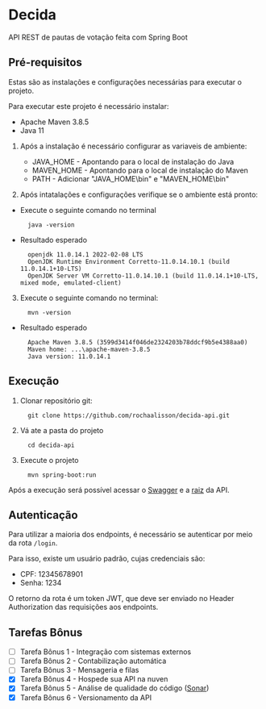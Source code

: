 # Decida
API REST de pautas de votação feita com Spring Boot

## Pré-requisitos

Estas são as instalações e configurações necessárias para executar o projeto.

Para executar este projeto é necessário instalar:

- Apache Maven 3.8.5
- Java 11

1. Após a instalação é necessário configurar as variaveis de ambiente:

   - JAVA_HOME - Apontando para o local de instalação do Java
   - MAVEN_HOME - Apontando para o local de instalação do Maven
   - PATH - Adicionar "JAVA_HOME\bin" e "MAVEN_HOME\bin"

2. Após intatalações e configurações verifique se o ambiente está pronto:

- Execute o seguinte comando no terminal 

        java -version

- Resultado esperado

        openjdk 11.0.14.1 2022-02-08 LTS
        OpenJDK Runtime Environment Corretto-11.0.14.10.1 (build 11.0.14.1+10-LTS)
        OpenJDK Server VM Corretto-11.0.14.10.1 (build 11.0.14.1+10-LTS, mixed mode, emulated-client)

3. Execute o seguinte comando no terminal:

         mvn -version

- Resultado esperado

        Apache Maven 3.8.5 (3599d3414f046de2324203b78ddcf9b5e4388aa0)
        Maven home: ...\apache-maven-3.8.5
        Java version: 11.0.14.1
   
## Execução

1. Clonar repositório git:

         git clone https://github.com/rochaalisson/decida-api.git

2. Vá ate a pasta do projeto

         cd decida-api

3. Execute o projeto

         mvn spring-boot:run

Após a execução será possível acessar o [Swagger](https://localhost:8080/api/v1/swagger-ui/index.html) e a [raiz](https://localhost:8080/api/v1/) da API.

## Autenticação

Para utilizar a maioria dos endpoints, é necessário se autenticar por meio da rota `/login`.

Para isso, existe um usuário padrão, cujas credenciais são:

   - CPF: 12345678901
   - Senha: 1234

O retorno da rota é um token JWT, que deve ser enviado no Header Authorization das requisições aos endpoints.

## Tarefas Bônus

   - [ ] Tarefa Bônus 1 - Integração com sistemas externos
   - [ ] Tarefa Bônus 2 - Contabilização automática
   - [ ] Tarefa Bônus 3 - Mensageria e filas
   - [x] Tarefa Bônus 4 - Hospede sua API na nuven
   - [x] Tarefa Bônus 5 - Análise de qualidade do código ([Sonar](sonar.pdf))
   - [x] Tarefa Bônus 6 - Versionamento da API
